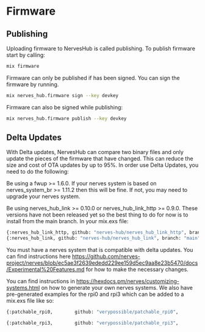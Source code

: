 # Firmware

## Publishing

Uploading firmware to NervesHub is called publishing. To publish firmware start by calling:

```bash
mix firmware
```

Firmware can only be published if has been signed. You can sign the firmware by running.

```bash
mix nerves_hub.firmware sign --key devkey
```

Firmware can also be signed while publishing:

```bash
mix nerves_hub.firmware publish --key devkey
```

## Delta Updates

With Delta updates, NervesHub can compare two binary files and only update the pieces of the firmware that have changed. This can reduce the size and cost of OTA updates by up to 95%. In order use Delta Updates, you need to do the following:

Be using a fwup >= 1.6.0. If your nerves system is based on nerves_system_br >= 1.11.2 then this will be fine. If not, you may need to upgrade your nerves system.

Be using 	nerves_hub_link >= 0.10.0 or nerves_hub_link_http >= 0.9.0. These versions have not been released yet so the best thing to do for now is to install from the main branch. In your mix.exs file:

```bash
{:nerves_hub_link_http, github: "nerves-hub/nerves_hub_link_http", branch: "main"}
{:nerves_hub_link, github: "nerves-hub/nerves_hub_link", branch: "main"}
```

You must have a nerves system that is compatible with delta updates. You can find instructions here https://github.com/nerves-project/nerves/blob/ec5ae3f2639ededd229ee159d5ec9aa8e23b5470/docs/Experimental%20Features.md for how to make the necessary changes.

You can find instructions in https://hexdocs.pm/nerves/customizing-systems.html on how to generate your own nerves systems. We also have pre-generated examples for the rpi0 and rpi3 which can be added to a mix.exs file like so:

```bash
{:patchable_rpi0,        github: "verypossible/patchable_rpi0",        tag: "v1.12.1",        runtime: false,        targets: :patchable_rpi0}

{:patchable_rpi3,        github: "verypossible/patchable_rpi3",        tag: "v1.12.0",        runtime: false,        targets: :patchable_rpi3}
```
